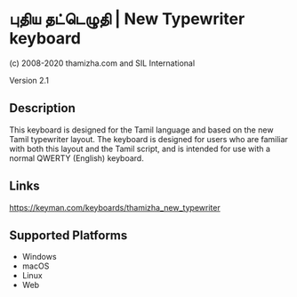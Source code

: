 புதிய தட்டெழுதி | New Typewriter keyboard
==============

(c) 2008-2020 thamizha.com and SIL International

Version 2.1

Description
-----------

This keyboard is designed for the Tamil language and based on the new Tamil typewriter layout. 
The keyboard is designed for users who are familiar with both this layout and the Tamil script, 
and is intended for use with a normal QWERTY (English) keyboard. 

Links
-----
https://keyman.com/keyboards/thamizha_new_typewriter

Supported Platforms
-------------------
 * Windows
 * macOS
 * Linux
 * Web
